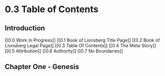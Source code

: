 # 0.3 Table of Contents

## Introduction
[[0.0 Work In Progress]]
[[0.1 Book of Lionsberg Title Page]]
[[0.2 Book of Lionsberg Legal Page]]
[[0.3 Table Of Contents]]
[[0.4 The Meta Story]]
[[0.5 Attribution]]
[[0.6 Authority]]
[[0.7 No Boundaries]]

## Chapter One - Genesis
